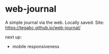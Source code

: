 # web-journal

A simple journal via the web. Locally saved.
Site: https://tegabc.github.io/web-journal/

next up:
- mobile responsiveness

